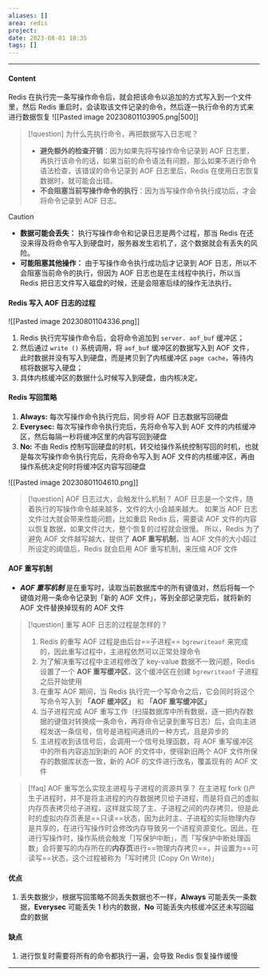 ```yaml
---
aliases: []
area: redis
project: 
date: 2023-08-01 10:35
tags: []
---
```

---
#### Content
Redis 在执行完一条写操作命令后，就会把该命令以追加的方式写入到一个文件里，然后 Redis 重启时，会读取该文件记录的命令，然后逐一执行命令的方式来进行数据恢复
![[Pasted image 20230801103905.png|500]]

> [!question] 为什么先执行命令，再把数据写入日志呢？
> - **避免额外的检查开销**：因为如果先将写操作命令记录到 AOF 日志里，再执行该命令的话，如果当前的命令语法有问题，那么如果不进行命令语法检查，该错误的命令记录到 AOF 日志里后，Redis 在使用日志恢复数据时，就可能会出错。
> - **不会阻塞当前写操作命令的执行**：因为当写操作命令执行成功后，才会将命令记录到 AOF 日志。

> [!caution] 
> - **数据可能会丢失：** 执行写操作命令和记录日志是两个过程，那当 Redis 在还没来得及将命令写入到硬盘时，服务器发生宕机了，这个数据就会有丢失的风险。
> - **可能阻塞其他操作：** 由于写操作命令执行成功后才记录到 AOF 日志，所以不会阻塞当前命令的执行，但因为 AOF 日志也是在主线程中执行，所以当 Redis 把日志文件写入磁盘的时候，还是会阻塞后续的操作无法执行。

#### Redis 写入 AOF 日志的过程
![[Pasted image 20230801104336.png]]

1. Redis 执行完写操作命令后，会将命令追加到 `server. aof_buf` 缓冲区；
1. 然后通过 `write ()` 系统调用，将 `aof_buf` 缓冲区的数据写入到 AOF 文件，此时数据并没有写入到硬盘，而是拷贝到了内核缓冲区 `page cache`，等待内核将数据写入硬盘；
1. 具体内核缓冲区的数据什么时候写入到硬盘，由内核决定。

#### Redis 写回策略
1. **Always:** 每次写操作命令执行完后，同步将 AOF 日志数据写回硬盘
2. **Everysec:** 每次写操作命令执行完后，先将命令写入到 AOF 文件的内核缓冲区，然后每隔一秒将缓冲区里的内容写回到硬盘
3. **No:** 不由 Redis 控制写回硬盘的时机，转交给操作系统控制写回的时机，也就是每次写操作命令执行完后，先将命令写入到 AOF 文件的内核缓冲区，再由操作系统决定何时将缓冲区内容写回硬盘

![[Pasted image 20230801104610.png]]

> [!question] AOF 日志过大，会触发什么机制？
> AOF 日志是一个文件，随着执行的写操作命令越来越多，文件的大小会越来越大。
> 如果当 AOF 日志文件过大就会带来性能问题，比如重启 Redis 后，需要读 AOF 文件的内容以恢复数据，如果文件过大，整个恢复的过程就会很慢。
> 所以，Redis 为了避免 AOF 文件越写越大，提供了 **AOF 重写机制**，当 AOF 文件的大小超过所设定的阈值后，Redis 就会启用 AOF 重写机制，来压缩 AOF 文件

#### AOF 重写机制
- ***AOF 重写机制*** 是在重写时，读取当前数据库中的所有键值对，然后将每一个键值对用一条命令记录到「新的 AOF 文件」，等到全部记录完后，就将新的 AOF 文件替换掉现有的 AOF 文件

> [!question] 重写 AOF 日志的过程是怎样的？
> 1. Redis 的重写 AOF 过程是由后台==子进程== `bgrewriteaof` 来完成的，因此重写过程中，主进程依然可以正常处理命令
> 1. 为了解决重写过程中主进程修改了 key-value 数据不一致问题，Redis 设置了一个 **AOF 重写缓冲区**，这个缓冲区在创建 `bgrewriteaof` 子进程之后开始使用
> 1. 在重写 AOF 期间，当 Redis 执行完一个写命令之后，它会同时将这个写命令写入到 **「AOF 缓冲区」** 和 **「AOF 重写缓冲区」**
> 1. 当子进程完成 AOF 重写工作（扫描数据库中所有数据，逐一把内存数据的键值对转换成一条命令，再将命令记录到重写日志）后，会向主进程发送一条信号，信号是进程间通讯的一种方式，且是异步的
> 1. 主进程收到该信号后，会调用一个信号处理函数，将 AOF 重写缓冲区中的所有内容追加到新的 AOF 的文件中，使得新旧两个 AOF 文件所保存的数据库状态一致，新的 AOF 的文件进行改名，覆盖现有的 AOF 文件

> [!faq] AOF 重写怎么实现主进程与子进程的资源共享？
> 在主进程 fork ()产生子进程时，并不是将主进程的内存数据拷贝给子进程，而是将自己的虚拟内存页表拷贝给子进程，这样就实现了主、子进程之间的内存拷贝。但是此时的虚拟内存页表是==只读==状态，因为此时主、子进程的实际物理内存是共享的，在进行写操作时会修改内存导致另一个进程资源变化。因此，在进行写操作时，操作系统会触发「]写保护中断」，而「写保护中断处理函数」会将要写的内存所在的**内存页**进行==物理内存拷贝==，并设置为==可读写==状态，这个过程被称为「写时拷贝 (Copy On Write)」

#### 优点
1. 丢失数据少，根据写回策略不同丢失数据也不一样，**Always** 可能丢失一条数据，**Everysec** 可能丢失 1 秒内的数据，**No** 可能丢失内核缓冲区还未写回磁盘的数据
#### 缺点
1. 进行恢复时需要将所有的命令都执行一遍，会导致 Redis 恢复操作缓慢


---
